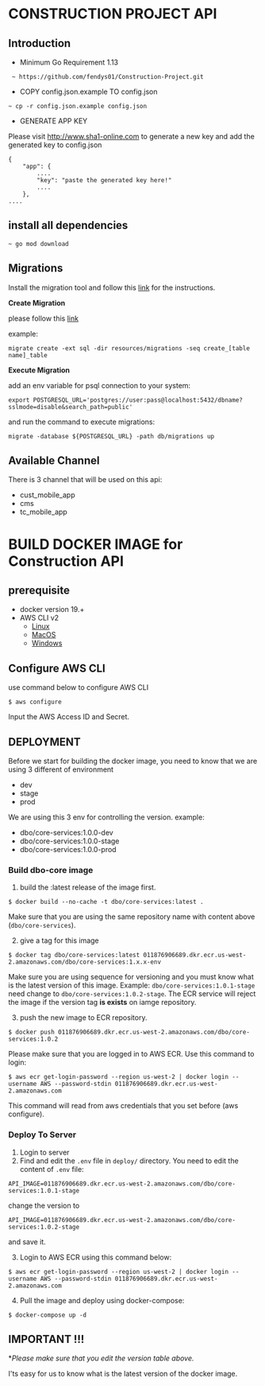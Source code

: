 # CONSTRUCTION PROJECT API 

## Introduction

- Minimum Go Requirement 1.13

``` ~ https://github.com/fendys01/Construction-Project.git```


- COPY config.json.example TO config.json

``` ~ cp -r config.json.example config.json ```

- GENERATE APP KEY 

Please visit http://www.sha1-online.com to generate a new key and add the generated key to config.json
``` 
{
    "app": {
        ....
        "key": "paste the generated key here!"
        ....
    },
....
```

## install all dependencies

```~ go mod download```

## Migrations

Install the migration tool and follow this [link](https://github.com/golang-migrate/migrate/blob/master/cmd/migrate/README.md) for the instructions.


**Create Migration**

please follow this [link](https://github.com/golang-migrate/migrate/blob/master/database/postgres/TUTORIAL.md)

example: 

``` migrate create -ext sql -dir resources/migrations -seq create_[table name]_table ```

**Execute Migration**

add an env variable for psql connection to your system:

```export POSTGRESQL_URL='postgres://user:pass@localhost:5432/dbname?sslmode=disable&search_path=public'```

and run the command to execute migrations:

``` migrate -database ${POSTGRESQL_URL} -path db/migrations up ```


## Available Channel

There is 3 channel that will be used on this api:
- cust_mobile_app
- cms
- tc_mobile_app


# BUILD DOCKER IMAGE for Construction API

## prerequisite
- docker version 19.+
- AWS CLI v2 
  - [Linux](https://docs.aws.amazon.com/cli/latest/userguide/install-cliv2-linux.html)
  - [MacOS](https://docs.aws.amazon.com/cli/latest/userguide/install-cliv2-mac.html)
  - [Windows](https://docs.aws.amazon.com/cli/latest/userguide/install-cliv2-windows.html)

## Configure AWS CLI
use command below to configure AWS CLI 

```$ aws configure```

Input the AWS Access ID and Secret.

## DEPLOYMENT

Before we start for building the docker image, you need to know that we are using 3 different of environment
- dev
- stage
- prod

We are using this 3 env for controlling the version. example: 
- dbo/core-services:1.0.0-dev
- dbo/core-services:1.0.0-stage
- dbo/core-services:1.0.0-prod


### Build dbo-core image

1. build the :latest release of the image first.

```$ docker build --no-cache -t dbo/core-services:latest .```

Make sure that you are using the same repository name with content above (`dbo/core-services`).

2. give a tag for this image

```$ docker tag dbo/core-services:latest 011876906689.dkr.ecr.us-west-2.amazonaws.com/dbo/core-services:1.x.x-env```

Make sure you are using sequence for versioning and you must know what is the latest version of this image. Example: `dbo/core-services:1.0.1-stage` need change to `dbo/core-services:1.0.2-stage`. The ECR service will reject the image if the version tag **is exists** on iamge repository.

3. push the new image to ECR repository.

```$ docker push 011876906689.dkr.ecr.us-west-2.amazonaws.com/dbo/core-services:1.0.2```

Please make sure that you are logged in to AWS ECR. Use this command to login:

```$ aws ecr get-login-password --region us-west-2 | docker login --username AWS --password-stdin 011876906689.dkr.ecr.us-west-2.amazonaws.com```

This command will read from aws credentials that you set before (aws configure).

### Deploy To Server

1. Login to server
2. Find and edit the `.env` file in `deploy/` directory. You need to edit the content of `.env` file: 

```
API_IMAGE=011876906689.dkr.ecr.us-west-2.amazonaws.com/dbo/core-services:1.0.1-stage
``` 
change the version to

```
API_IMAGE=011876906689.dkr.ecr.us-west-2.amazonaws.com/dbo/core-services:1.0.2-stage
```
and save it.

3. Login to AWS ECR using this command below:

```$ aws ecr get-login-password --region us-west-2 | docker login --username AWS --password-stdin 011876906689.dkr.ecr.us-west-2.amazonaws.com```

4. Pull the image and deploy using docker-compose:

```$ docker-compose up -d```


## IMPORTANT !!!
**Please make sure that you edit the version table above.* 

I'ts easy for us to know what is the latest version of the docker image.




